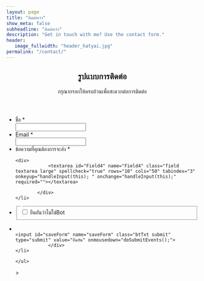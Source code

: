 ```yaml
---
layout: page
title: "ติดต่อเรา"
show_meta: false
subheadline: "ติดต่อเรา"
description: "Get in touch with me? Use the contact form."
header:
   image_fullwidth: "header_hatyai.jpg"
permalink: "/contact/"
---
```

<div class="panel">
<form id="form1" name="form1" class="wufoo topLabel page1" accept-charset="UTF-8" autocomplete="off" enctype="multipart/form-data" method="post" novalidate="" action="https://phlowmedia.wufoo.com/embed/z7x3k1/#public">
  
<header id="header" class="info">
	<h2>รูปแบบการติดต่อ</h2>
	<div>กรุณากรอกให้ครบถ้วนเพื่อสะดวกต่อการติดต่อ</div>
</header>

<ul>
	
	
	
	
<li id="fo1li5" class="notranslate">
	<label class="desc" id="title5" for="Field5">
		ชื่อ 
				<span id="req_5" class="req">*</span>
			</label>
	<div>
		<input id="Field5" name="Field5" type="text" class="field text large" value="" maxlength="255" tabindex="1" onkeyup="handleInput(this); " onchange="handleInput(this);" required="">
			</div>
	</li>

<li id="fo1li3" class="notranslate">
	<label class="desc" id="title3" for="Field3">
		Email
				<span id="req_3" class="req">*</span>
			</label>
	<div>
		<input id="Field3" name="Field3" type="email" spellcheck="false" class="field text large" value="" maxlength="255" tabindex="2" onkeyup="handleInput(this);" onchange="handleInput(this);" required="">
	</div>
	</li>
<li id="fo1li4" class="notranslate       focused">
	<label class="desc" id="title4" for="Field4">
		ข้อความที่คุณต้องการจะส่ง
				<span id="req_4" class="req">*</span>
			</label>

	<div>
				<textarea id="Field4" name="Field4" class="field textarea large" spellcheck="true" rows="10" cols="50" tabindex="3" onkeyup="handleInput(this); " onchange="handleInput(this);" required=""></textarea>

			</div>
	</li>
<li id="fo1li7" class="notranslate      ">
	<fieldset>
	<!--[if !IE | (gte IE 8)]-->
	<legend id="title7" class="desc">
			</legend>
	<!--[endif]-->
	<!--[if lt IE 8]>
	<label id="title7" class="desc">
			</label>
	<![endif]-->
	<div>
		<span>
	<input id="Field7" name="Field7" type="checkbox" class="field checkbox" value="กรอกข้อมูลให้ถูกต้องครบถ้วน" tabindex="4" onchange="handleInput(this);">
	<label class="choice" for="Field7">ยืนยันว่าไม่ใช่Bot</label>
	</span>
		</div>
	</fieldset>
	</li>
	<li class="buttons ">
		<div>
								<input type="hidden" name="currentPage" id="currentPage" value="xv6Nt19UJbGvs3HV4WEovwWzJUjhVVIzEiUBLwmPdBU=">
			
			    			    			        						    <input id="saveForm" name="saveForm" class="btTxt submit" type="submit" value="ยืนยัน" onmousedown="doSubmitEvents();">
				</div>
	</li>

	</ul>
</form>>
</div>



